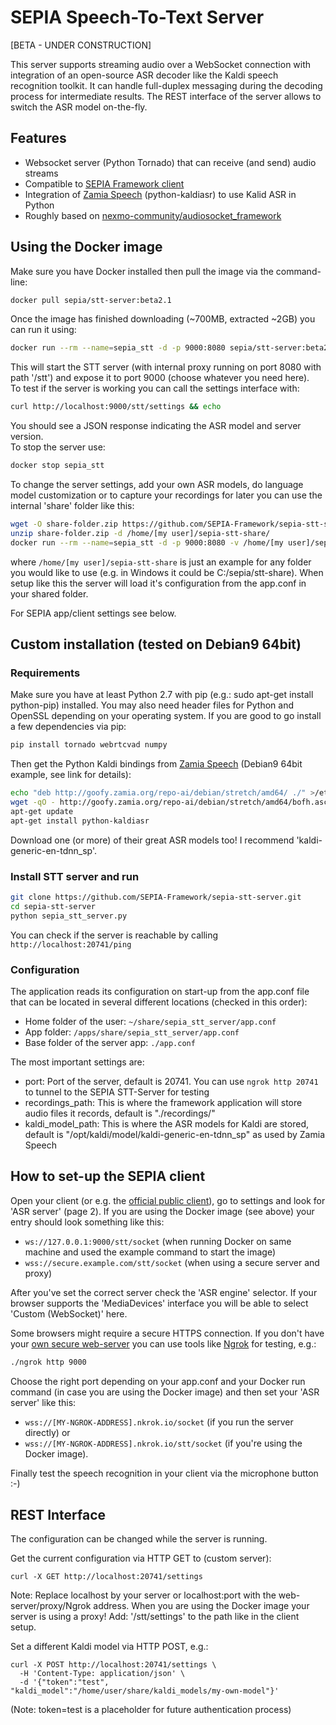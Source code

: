 # SEPIA Speech-To-Text Server
  
[BETA - UNDER CONSTRUCTION]  
  
This server supports streaming audio over a WebSocket connection with integration of an open-source ASR decoder like the Kaldi speech recognition toolkit. It can handle full-duplex messaging during the decoding process for intermediate results. The REST interface of the server allows to switch the ASR model on-the-fly.

## Features
* Websocket server (Python Tornado) that can receive (and send) audio streams
* Compatible to [SEPIA Framework client](https://github.com/SEPIA-Framework/sepia-html-client-app)
* Integration of [Zamia Speech](https://github.com/gooofy/zamia-speech) (python-kaldiasr) to use Kalid ASR in Python
* Roughly based on [nexmo-community/audiosocket_framework](https://github.com/nexmo-community/audiosocket_framework)

## Using the Docker image

Make sure you have Docker installed then pull the image via the command-line:  
```bash
docker pull sepia/stt-server:beta2.1 
```
Once the image has finished downloading (~700MB, extracted ~2GB) you can run it using:  
```bash
docker run --rm --name=sepia_stt -d -p 9000:8080 sepia/stt-server:beta2.1 
```
This will start the STT server (with internal proxy running on port 8080 with path '/stt') and expose it to port 9000 (choose whatever you need here).  
To test if the server is working you can call the settings interface with:  
```bash
curl http://localhost:9000/stt/settings && echo
```
You should see a JSON response indicating the ASR model and server version.  
To stop the server use:  
```bash
docker stop sepia_stt
```
To change the server settings, add your own ASR models, do language model customization or to capture your recordings for later you can use the internal 'share' folder like this:  
```bash
wget -O share-folder.zip https://github.com/SEPIA-Framework/sepia-stt-server/blob/master/share-folder.zip?raw=true
unzip share-folder.zip -d /home/[my user]/sepia-stt-share/
docker run --rm --name=sepia_stt -d -p 9000:8080 -v /home/[my user]/sepia-stt-share:/apps/share sepia/stt-server:beta2.1
```
where `/home/[my user]/sepia-stt-share` is just an example for any folder you would like to use (e.g. in Windows it could be C:/sepia/stt-share). 
When setup like this the server will load it's configuration from the app.conf in your shared folder.
  
For SEPIA app/client settings see below.

## Custom installation (tested on Debian9 64bit)

### Requirements
Make sure you have at least Python 2.7 with pip (e.g.: sudo apt-get install python-pip) installed. You may also need header files for Python and OpenSSL depending on your operating system.
If you are good to go install a few dependencies via pip:  
```bash
pip install tornado webrtcvad numpy
```
Then get the Python Kaldi bindings from [Zamia Speech](https://github.com/gooofy/zamia-speech) (Debian9 64bit example, see link for details):  
```bash
echo "deb http://goofy.zamia.org/repo-ai/debian/stretch/amd64/ ./" >/etc/apt/sources.list.d/zamia-ai.list
wget -qO - http://goofy.zamia.org/repo-ai/debian/stretch/amd64/bofh.asc | sudo apt-key add -
apt-get update
apt-get install python-kaldiasr
```
Download one (or more) of their great ASR models too! I recommend 'kaldi-generic-en-tdnn_sp'.

### Install STT server and run
```bash
git clone https://github.com/SEPIA-Framework/sepia-stt-server.git
cd sepia-stt-server
python sepia_stt_server.py
```
You can check if the server is reachable by calling `http://localhost:20741/ping`

### Configuration
The application reads its configuration on start-up from the app.conf file that can be located in several different locations (checked in this order):  
* Home folder of the user: `~/share/sepia_stt_server/app.conf`  
* App folder: `/apps/share/sepia_stt_server/app.conf`  
* Base folder of the server app: `./app.conf`  
  
The most important settings are:  
* port: Port of the server, default is 20741. You can use `ngrok http 20741` to tunnel to the SEPIA STT-Server for testing  
* recordings_path: This is where the framework application will store audio files it records, default is "./recordings/"  
* kaldi_model_path: This is where the ASR models for Kaldi are stored, default is "/opt/kaldi/model/kaldi-generic-en-tdnn_sp" as used by Zamia Speech  

## How to set-up the SEPIA client
Open your client (or e.g. the [official public client](https://sepia-framework.github.io/app/index.html)), go to settings and look for 'ASR server' (page 2). If you are using the Docker image (see above) your entry should look something like this:
* `ws://127.0.0.1:9000/stt/socket` (when running Docker on same machine and used the example command to start the image)
* `wss://secure.example.com/stt/socket` (when using a secure server and proxy)

After you've set the correct server check the 'ASR engine' selector. If your browser supports the 'MediaDevices' interface you will be able to select 'Custom (WebSocket)' here.
  
Some browsers might require a secure HTTPS connection. If you don't have your [own secure web-server](https://github.com/SEPIA-Framework/sepia-docs/wiki/SSL-for-your-Server) you can use tools like [Ngrok](https://ngrok.com/docs) for testing, e.g.:  
```bash
./ngrok http 9000
```
Choose the right port depending on your app.conf and your Docker run command (in case you are using the Docker image) and then set your 'ASR server' like this:  
* `wss://[MY-NGROK-ADDRESS].nkrok.io/socket` (if you run the server directly) or  
* `wss://[MY-NGROK-ADDRESS].nkrok.io/stt/socket` (if you're using the Docker image).  
  
Finally test the speech recognition in your client via the microphone button :-)

## REST Interface
The configuration can be changed while the server is running.  
  
Get the current configuration via HTTP GET to (custom server):  
```
curl -X GET http://localhost:20741/settings
```
Note: Replace localhost by your server or localhost:port with the web-server/proxy/Ngrok address. When you are using the Docker image your server is using a proxy! Add: '/stt/settings' to the path like in the client setup.  
  
Set a different Kaldi model via HTTP POST, e.g.:  
```
curl -X POST http://localhost:20741/settings \
  -H 'Content-Type: application/json' \
  -d '{"token":"test", "kaldi_model":"/home/user/share/kaldi_models/my-own-model"}'
```
(Note: token=test is a placeholder for future authentication process)  

